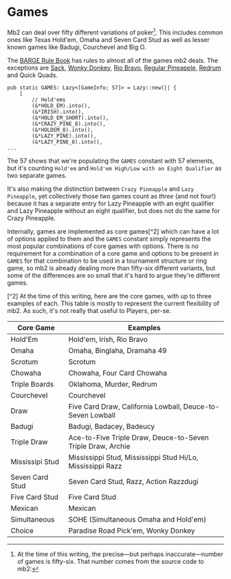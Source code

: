 # Games

Mb2 can deal over fifty different variations of poker[^1]. This includes
common ones like Texas Hold'em, Omaha and Seven Card Stud as well as
lesser known games like Badugi, Courchevel and Big O.

The [BARGE Rule Book](http://www.ceemeck.org/BARGERuleBook2021/) has
rules to almost all of the games mb2 deals.  The exceptions are
[Sack](./games/sack.html), [Wonky Donkey](./games/wonky-donkey.html),
[Rio Bravo](./games/rio-bravo.html), [Regular
Pineapple](./games/regular-pineapple.html),
[Redrum](./games/redrum.html) and Quick Quads.

[^1]: At the time of this writing, the precise&mdash;but perhaps inaccurate&mdash;number of games is fifty-six. That number comes from the source code to mb2:
```
pub static GAMES: Lazy<[GameInfo; 57]> = Lazy::new(|| {
    [
        // Hold'ems
        (&*HOLD_EM).into(),
        (&*IRISH).into(),
        (&*HOLD_EM_SHORT).into(),
        (&*CRAZY_PINE_8).into(),
        (&*HOLDEM_8).into(),
        (&*LAZY_PINE).into(),
        (&*LAZY_PINE_8).into(),
...
```
The 57 shows that we're populating the `GAMES` constant with 57
elements, but it's counting `Hold'em` and `Hold'em High/Low with an
Eight Qualifier` as two separate games.

It's also making the distinction between `Crazy Pineapple` and `Lazy
Pineapple`, yet collectively those _two_ games count as _three_ (and
not four!) because it has a separate entry for Lazy Pineapple with an
eight qualifier and Lazy Pineapple without an eight qualifier, but
does not do the same for Crazy Pineapple.

Internally, games are implemented as core games[^2] which can have a lot
of options applied to them and the `GAMES` constant simply represents
the most popular combinations of core games with options. There is no
requirement for a combination of a core game and options to be present
in `GAMES` for that combination to be used in a tournament structure
or ring game, so mb2 is already dealing more than fifty-six different
variants, but some of the differences are so small that it's hard to
argue they're different games.

[^2]
At the time of this writing, here are the core games, with up to three
examples of each.  This table is mostly to represent the current flexibility
of mb2. As such, it's not really that useful to Players, per-se.

|Core Game|Examples|
|-|-|
|Hold'Em|Hold'em, Irish, Rio Bravo|
|Omaha|Omaha, Binglaha, Dramaha 49|
|Scrotum|Scrotum|
|Chowaha|Chowaha, Four Card Chowaha|
|Triple Boards|Oklahoma, Murder, Redrum|
|Courchevel|Courchevel|
|Draw|Five Card Draw, California Lowball, Deuce-to-Seven Lowball|
|Badugi|Badugi, Badacey, Badeucy|
|Triple Draw|Ace-to-Five Triple Draw, Deuce-to-Seven Triple Draw, Archie|
|Mississipi Stud|Mississippi Stud, Mississippi Stud Hi/Lo, Mississippi Razz|
|Seven Card Stud|Seven Card Stud, Razz, Action Razzdugi|
|Five Card Stud|Five Card Stud|
|Mexican|Mexican|
|Simultaneous|SOHE (Simultaneous Omaha and Hold'em)|
|Choice|Paradise Road Pick'em, Wonky Donkey|
